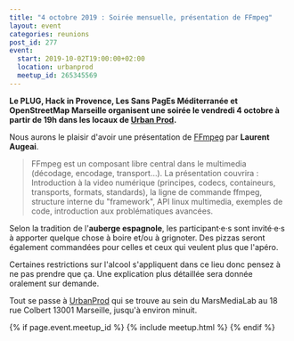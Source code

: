 ```yaml
---
title: "4 octobre 2019 : Soirée mensuelle, présentation de FFmpeg"
layout: event
categories: reunions
post_id: 277
event:
  start: 2019-10-02T19:00:00+02:00
  location: urbanprod
  meetup_id: 265345569
---
```


**Le PLUG, Hack in Provence, Les Sans PagEs Méditerranée et OpenStreetMap Marseille organisent une soirée le vendredi 4 octobre à partir de 19h dans les locaux de [Urban Prod](http://www.urbanprod.net).**

Nous aurons le plaisir d'avoir une présentation de [FFmpeg](https://www.ffmpeg.org/) par **Laurent Augeai**.

> FFmpeg est un composant libre central dans le multimedia (décodage, encodage, transport…). La présentation couvrira : Introduction à la video numérique (principes, codecs, containeurs, transports, formats, standards), la ligne de commande ffmpeg, structure interne du "framework", API linux multimedia, exemples de code, introduction aux problématiques avancées.

Selon la tradition de l'**auberge espagnole**, les participant·e·s sont invité·e·s à apporter quelque chose à boire et/ou à grignoter. Des pizzas seront également commandées pour celles et ceux qui veulent plus que l'apéro.

Certaines restrictions sur l'alcool s'appliquent dans ce lieu donc pensez à ne pas prendre que ça. Une explication plus détaillée sera donnée oralement sur demande.

Tout se passe à [UrbanProd](http://www.urbanprod.net) qui se trouve au sein du MarsMediaLab au 18 rue Colbert 13001 Marseille, jusqu'à environ minuit.

{% if page.event.meetup_id %}
  {% include meetup.html %}
{% endif %}
